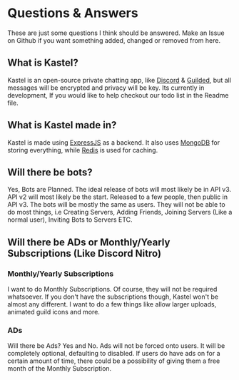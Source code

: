 # Questions & Answers
These are just some questions I think should be answered. Make an Issue on Github if you want something added, changed or removed from here.

## **What is Kastel?**

Kastel is an open-source private chatting app, like <a href="https://discord.com">Discord</a> & <a href="https://guilded.gg">Guilded</a>, but all messages will be encrypted and privacy will be key. Its currently in development, If you would like to help checkout our todo list in the Readme file.

## **What is Kastel made in?**

Kastel is made using <a href="https://expressjs.com">ExpressJS</a> as a backend. It also uses <a href="https://mongodb.com.com">MongoDB</a> for storing everything, while <a href="https://redis.io">Redis</a> is used for caching.

## **Will there be bots?**

Yes, Bots are Planned. The ideal release of bots will most likely be in API v3. API v2 will most likely be the start. Released to a few people, then public in API v3. The bots will be mostly the same as users. They will not be able to do most things, i.e Creating Servers, Adding Friends, Joining Servers (Like a normal user), Inviting Bots to Servers ETC.

## **Will there be ADs or Monthly/Yearly Subscriptions (Like Discord Nitro)**

### **Monthly/Yearly Subscriptions**

I want to do Monthly Subscriptions. Of course, they will not be required whatsoever. If you don't have the subscriptions though, Kastel won't be almost any different. I want to do a few things like allow larger uploads, animated guild icons and more.

### **ADs**

Will there be Ads? Yes and No. Ads will not be forced onto users. It will be completely optional, defaulting to disabled. If users do have ads on for a certain amount of time, there could be a possibility of giving them a free month of the Monthly Subscription.